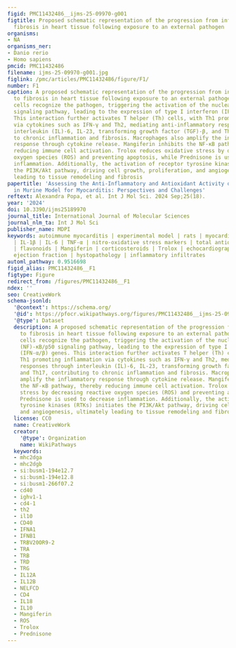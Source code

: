 ```yaml
---
figid: PMC11432486__ijms-25-09970-g001
figtitle: Proposed schematic representation of the progression from inflammation to
  fibrosis in heart tissue following exposure to an external pathogen
organisms:
- NA
organisms_ner:
- Danio rerio
- Homo sapiens
pmcid: PMC11432486
filename: ijms-25-09970-g001.jpg
figlink: /pmc/articles/PMC11432486/figure/F1/
number: F1
caption: A proposed schematic representation of the progression from inflammation
  to fibrosis in heart tissue following exposure to an external pathogen. Dendritic
  cells recognize the pathogen, triggering the activation of the nuclear factor (NF)-κB/p50
  signaling pathway, leading to the expression of type I interferon (IFN-α/β) genes.
  This interaction further activates T helper (Th) cells, with Th1 promoting inflammation
  via cytokines such as IFN-γ and Th2, mediating anti-inflammatory responses through
  interleukin (IL)-6, IL-23, transforming growth factor (TGF)-β, and Th17, contributing
  to chronic inflammation and fibrosis. Macrophages also amplify the inflammatory
  response through cytokine release. Mangiferin inhibits the NF-κB pathway, thereby
  reducing immune cell activation. Trolox reduces oxidative stress by decreasing reactive
  oxygen species (ROS) and preventing apoptosis, while Prednisone is used to decrease
  inflammation. Additionally, the activation of receptor tyrosine kinases (RTKs) initiates
  the PI3K/Akt pathway, driving cell growth, proliferation, and angiogenesis, ultimately
  leading to tissue remodeling and fibrosis
papertitle: 'Assessing the Anti-Inflammatory and Antioxidant Activity of Mangiferin
  in Murine Model for Myocarditis: Perspectives and Challenges'
reftext: Alexandra Popa, et al. Int J Mol Sci. 2024 Sep;25(18).
year: '2024'
doi: 10.3390/ijms25189970
journal_title: International Journal of Molecular Sciences
journal_nlm_ta: Int J Mol Sci
publisher_name: MDPI
keywords: autoimmune myocarditis | experimental model | rats | myocardial inflammation
  | IL-1β | IL-6 | TNF-α | nitro-oxidative stress markers | total antioxidant capacity
  | flavonoids | Mangiferin | corticosteroids | Trolox | echocardiography | left ventricular
  ejection fraction | hystopathology | inflammatory infiltrates
automl_pathway: 0.9516698
figid_alias: PMC11432486__F1
figtype: Figure
redirect_from: /figures/PMC11432486__F1
ndex: ''
seo: CreativeWork
schema-jsonld:
  '@context': https://schema.org/
  '@id': https://pfocr.wikipathways.org/figures/PMC11432486__ijms-25-09970-g001.html
  '@type': Dataset
  description: A proposed schematic representation of the progression from inflammation
    to fibrosis in heart tissue following exposure to an external pathogen. Dendritic
    cells recognize the pathogen, triggering the activation of the nuclear factor
    (NF)-κB/p50 signaling pathway, leading to the expression of type I interferon
    (IFN-α/β) genes. This interaction further activates T helper (Th) cells, with
    Th1 promoting inflammation via cytokines such as IFN-γ and Th2, mediating anti-inflammatory
    responses through interleukin (IL)-6, IL-23, transforming growth factor (TGF)-β,
    and Th17, contributing to chronic inflammation and fibrosis. Macrophages also
    amplify the inflammatory response through cytokine release. Mangiferin inhibits
    the NF-κB pathway, thereby reducing immune cell activation. Trolox reduces oxidative
    stress by decreasing reactive oxygen species (ROS) and preventing apoptosis, while
    Prednisone is used to decrease inflammation. Additionally, the activation of receptor
    tyrosine kinases (RTKs) initiates the PI3K/Akt pathway, driving cell growth, proliferation,
    and angiogenesis, ultimately leading to tissue remodeling and fibrosis
  license: CC0
  name: CreativeWork
  creator:
    '@type': Organization
    name: WikiPathways
  keywords:
  - mhc2dga
  - mhc2dgb
  - si:busm1-194e12.7
  - si:busm1-194e12.8
  - si:busm1-266f07.2
  - cd40
  - ighv1-1
  - cd4-1
  - th2
  - il10
  - CD40
  - IFNA1
  - IFNB1
  - TRBV20OR9-2
  - TRA
  - TRB
  - TRD
  - TRG
  - IL12A
  - IL12B
  - NELFCD
  - CD4
  - IL18
  - IL10
  - Mangiferin
  - ROS
  - Trolox
  - Prednisone
---
```

